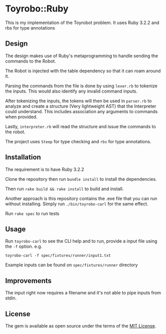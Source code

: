 # Toyrobo::Ruby

This is my implementation of the Toyrobot problem. It uses Ruby 3.2.2 and rbs for type annotations

## Design

The design makes use of Ruby's metaprogramming to handle sending the commands to the Robot.

The Robot is injected with the table dependency so that it can roam around it.

Parsing the commands from the file is done by using `lexer.rb` to tokenize the inputs. This would also identify any invalid command inputs.

After tokenizing the inputs, the tokens will then be used in `parser.rb` to analyze and create a structure (Very lightweight AST) that the Interpreter could understand. This includes association any arguments to commands when provided.

Lastly, `interpreter.rb` will read the structure and issue the commands to the robot.

The project uses `Steep` for type checking and `rbs` for type annotations.

## Installation

The requirement is to have Ruby 3.2.2

Clone the repository then run `bundle install` to install the dependencies.

Then run `rake build && rake install` to build and install.

Another approach is this repository contains the .exe file that you can run without installing. Simply run `./bin/toyrobo-carl` for the same effect.

Run `rake spec` to run tests
## Usage

Run `toyrobo-carl` to see the CLI help and to run, provide a input file using the `-f` option. e.g.

`toyrobo-carl -f spec/fixtures/runner/input1.txt`

Example inputs can be found on `spec/fixtures/runner` directory

## Improvements
The input right now requires a filename and it's not able to pipe inputs from stdin.

## License

The gem is available as open source under the terms of the [MIT License](https://opensource.org/licenses/MIT).
